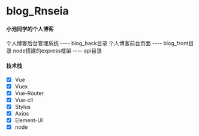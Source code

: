 # blog_Rnseia

#### 小池同学的个人博客
个人博客后台管理系统 ---- blog_back目录
个人博客前台页面 ---- blog_front目录
node搭建的express框架 ----  api目录

#### 技术栈
> 
* [x] Vue
* [x] Vuex
* [x] Vue-Router
* [x] Vue-cli
* [x] Stylus
* [x] Axios
* [x] Element-UI
* [x] node
